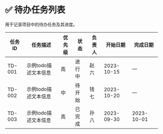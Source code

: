 # ✅ 待办任务列表

用于记录项目中的待办任务及其进度。

| 任务ID   | 任务描述               | 优先级 | 状态   | 负责人 | 开始日期   | 完成日期   |
|----------|------------------------|--------|--------|--------|------------|------------|
| TD-001   | 示例todo描述文本信息   | 高     | 进行中 | 赵六   | 2023-10-15 | —          |
| TD-002   | 示例todo描述文本信息   | 中     | 待开始 | 钱七   | 2023-10-20 | —          |
| TD-003   | 示例todo描述文本信息   | 高     | 已完成 | 孙八   | 2023-09-30 | 2023-10-01 |